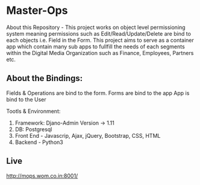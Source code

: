 # Master-Ops
About this Repository - This project works on object level permissioning system meaning permissions such as Edit/Read/Update/Delete are bind to each objects i.e. Field in the Form. This project aims to serve as a container app which contain many sub apps to fullfill the needs of each segments within the Digital Media Organization such as Finance, Employees, Partners etc. 

About the Bindings:
---
  Fields & Operations are bind to the form.
  Forms are bind to the app
  App is bind to the User


Tootls & Environment:
  1. Framework: Djano-Admin Version -> 1.11
  2. DB: Postgresql
  3. Front End - Javascrip, Ajax, jQuery, Bootstrap, CSS, HTML
  4. Backend - Python3


Live
---
http://mops.wom.co.in:8001/




